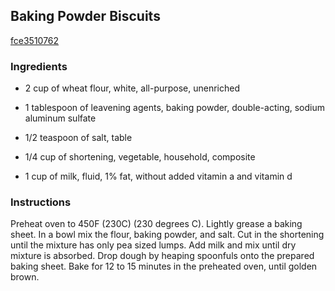 ## Baking Powder Biscuits

[fce3510762](https://recipeland.com/recipe/v/baking-powder-biscuits-54152)

### Ingredients

 - 2 cup of wheat flour, white, all-purpose, unenriched

 - 1 tablespoon of leavening agents, baking powder, double-acting, sodium aluminum sulfate

 - 1/2 teaspoon of salt, table

 - 1/4 cup of shortening, vegetable, household, composite

 - 1 cup of milk, fluid, 1% fat, without added vitamin a and vitamin d

### Instructions

Preheat oven to 450F (230C) (230 degrees C). Lightly grease a baking sheet. In a bowl mix the flour, baking powder, and salt. Cut in the shortening until the mixture has only pea sized lumps. Add milk and mix until dry mixture is absorbed. Drop dough by heaping spoonfuls onto the prepared baking sheet. Bake for 12 to 15 minutes in the preheated oven, until golden brown.